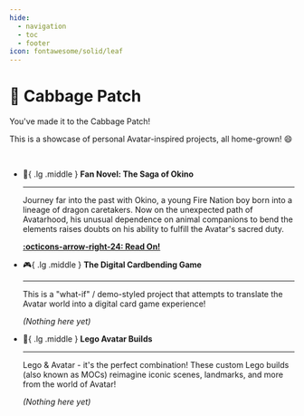 ```yaml
---
hide:
  - navigation
  - toc
  - footer
icon: fontawesome/solid/leaf
---
```


# :leafy_green: Cabbage Patch

You've made it to the Cabbage Patch! 

This is a showcase of personal Avatar-inspired projects, all home-grown! :smile:

<br>

<div class="grid cards" markdown>

-   :closed_book:{ .lg .middle } __Fan Novel: The Saga of Okino__

    ---

    Journey far into the past with Okino, a young Fire Nation boy born into a lineage of dragon caretakers. Now on the unexpected path of Avatarhood, his unusual dependence on animal companions to bend the elements raises doubts on his ability to fulfill the Avatar's sacred duty.

    <b>[:octicons-arrow-right-24: Read On!](fan-novel/index.md)</b>

-   :video_game:{ .lg .middle } __The Digital Cardbending Game__

    ---

    This is a "what-if" / demo-styled project that attempts to translate the Avatar world into a digital card game experience!

    <i>(Nothing here yet)</i>

-   :bricks:{ .lg .middle } __Lego Avatar Builds__

    ---

    Lego & Avatar - it's the perfect combination! These custom Lego builds (also known as MOCs) reimagine iconic scenes, landmarks, and more from the world of Avatar!

    <i>(Nothing here yet)</i>

</div>